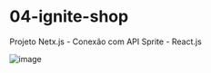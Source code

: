 # 04-ignite-shop

Projeto Netx.js - Conexão com API Sprite - React.js

![image](https://github.com/user-attachments/assets/e61bbe45-1155-4b94-b59f-1b84bc770965)

